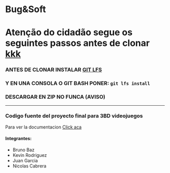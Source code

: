 # Bug&Soft

# Atenção do cidadão segue os seguintes passos antes de clonar [kkk](https://www.youtube.com/watch?v=h0EvPJRp_N4)
### ANTES DE CLONAR INSTALAR [GIT LFS](https://github.com/git-lfs/git-lfs/releases/download/v2.13.3/git-lfs-windows-v2.13.3.exe)
### Y EN UNA CONSOLA O GIT BASH PONER: ```git lfs install```
### DESCARGAR EN ZIP NO FUNCA (AVISO)
---

### Codigo fuente del proyecto final para 3BD videojuegos

Para ver la documentacion [Click aca](https://bugnsoft.github.io/)

#### Integrantes:
- Bruno Baz
- Kevin Rodriguez
- Juan Garcia
- Nicolas Cabrera